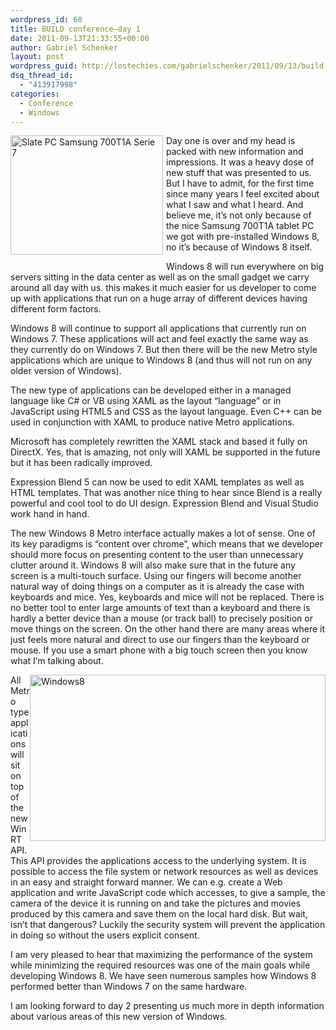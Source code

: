 ```yaml
---
wordpress_id: 68
title: BUILD conference–day 1
date: 2011-09-13T21:33:55+00:00
author: Gabriel Schenker
layout: post
wordpress_guid: http://lostechies.com/gabrielschenker/2011/09/13/build-conferenceday-1/
dsq_thread_id:
  - "413917998"
categories:
  - Conference
  - Windows
---
```

[<img style="background-image: none; border-bottom: 0px; border-left: 0px; margin: 0px 5px 24px 0px; padding-left: 0px; padding-right: 0px; display: inline; float: left; border-top: 0px; border-right: 0px; padding-top: 0px" title="Slate PC Samsung 700T1A Serie 7" border="0" alt="Slate PC Samsung 700T1A Serie 7" align="left" src="https://lostechies.com/content/gabrielschenker/uploads/2011/09/Slate-PC-Samsung-700T1A-Serie-7_thumb.jpg" width="244" height="191" />](https://lostechies.com/content/gabrielschenker/uploads/2011/09/Slate-PC-Samsung-700T1A-Serie-7.jpg)Day one is over and my head is packed with new information and impressions. It was a heavy dose of new stuff that was presented to us. But I have to admit, for the first time since many years I feel excited about what I saw and what I heard. And believe me, it’s not only because of the nice Samsung 700T1A tablet PC we got with pre-installed Windows 8, no it’s because of Windows 8 itself.

Windows 8 will run everywhere on big servers sitting in the data center as well as on the small gadget we carry around all day with us. this makes it much easier for us developer to come up with applications that run on a huge array of different devices having different form factors.

Windows 8 will continue to support all applications that currently run on Windows 7. These applications will act and feel exactly the same way as they currently do on Windows 7. But then there will be the new Metro style applications which are unique to Windows 8 (and thus will not run on any older version of Windows). 

The new type of applications can be developed either in a managed language like C# or VB using XAML as the layout “language” or in JavaScript using HTML5 and CSS as the layout language. Even C++ can be used in conjunction with XAML to produce native Metro applications.

Microsoft has completely rewritten the XAML stack and based it fully on DirectX. Yes, that is amazing, not only will XAML be supported in the future but it has been radically improved.

Expression Blend 5 can now be used to edit XAML templates as well as HTML templates. That was another nice thing to hear since Blend is a really powerful and cool tool to do UI design. Expression Blend and Visual Studio work hand in hand.

The new Windows 8 Metro interface actually makes a lot of sense. One of its key paradigms is “content over chrome”, which means that we developer should more focus on presenting content to the user than unnecessary clutter around it. Windows 8 will also make sure that in the future any screen is a multi-touch surface. Using our fingers will become another natural way of doing things on a computer as it is already the case with keyboards and mice. Yes, keyboards and mice will not be replaced. There is no better tool to enter large amounts of text than a keyboard and there is hardly a better device than a mouse (or track ball) to precisely position or move things on the screen. On the other hand there are many areas where it just feels more natural and direct to use our fingers than the keyboard or mouse. If you use a smart phone with a big touch screen then you know what I’m talking about.

[<img style="background-image: none; border-bottom: 0px; border-left: 0px; margin: 0px 0px 15px; padding-left: 0px; padding-right: 0px; display: inline; float: right; border-top: 0px; border-right: 0px; padding-top: 0px" title="Windows8" border="0" alt="Windows8" align="right" src="https://lostechies.com/content/gabrielschenker/uploads/2011/09/Windows8_thumb.jpg" width="473" height="266" />](https://lostechies.com/content/gabrielschenker/uploads/2011/09/Windows8.jpg)All Metro type applications will sit on top of the new WinRT API. This API provides the applications access to the underlying system. It is possible to access the file system or network resources as well as devices in an easy and straight forward manner. We can e.g. create a Web application and write JavaScript code which accesses, to give a sample, the camera of the device it is running on and take the pictures and movies produced by this camera and save them on the local hard disk. But wait, isn’t that dangerous? Luckily the security system will prevent the application in doing so without the users explicit consent.

I am very pleased to hear that maximizing the performance of the system while minimizing the required resources was one of the main goals while developing Windows 8. We have seen numerous samples how Windows 8 performed better than Windows 7 on the same hardware.

I am looking forward to day 2 presenting us much more in depth information about various areas of this new version of Windows.